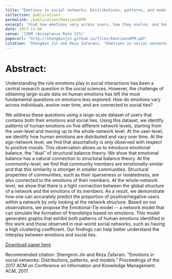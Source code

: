 ```yaml
---
title: "Emotions in social networks: Distributions, patterns, and models."
collection: publications
permalink: /publication/EmotionsDPM
excerpt: 'Find how emotions vary across users, how they evolve, and how they are connected to social ties+the dual of structural balance (signed nodes instead of edges).'
date: 2017-11-06
venue: 'CIKM (Acceptance Rate 21%)'
paperurl: 'http://shengminjin.github.io/files/EmotionsDPM.pdf'
citation: 'Shengmin Jin and Reza Zafarani. "Emotions in social networks: Distributions, patterns, and models." Proceedings of the 2017 ACM on Conference on Information and Knowledge Management. ACM, 2017.'
---
```

Abstract:
======
Understanding the role emotions play in social interactions has been a central research question in the social sciences. However, the challenge of obtaining large-scale data on human emotions has left the most fundamental
questions on emotions less explored: How do emotions vary across individuals, evolve over time, and are connected to social ties?

We address these questions using a large-scale dataset of users that contains both their emotions and social ties. Using this dataset, we identify patterns of human emotions on five different network levels, starting from the user-level and moving up to the whole-network level. At the user-level, we identify how human emotions are distributed and vary over time. At the ego-network level, we find that assortativity is only observed with respect to positive moods. This observation allows us to introduce emotional balance, the "dual" of structural balance theory. We show that emotional balance has a natural connection to structural balance theory. At the community-level, we find that community members are emotionally-similar and that this similarity is stronger in smaller communities. Structural properties of communities, such as their sparseness or isolatedness, are also connected to the emotions of their members. At the whole-network level, we show that there is a tight connection between the global structure of a network and the emotions of its members. As a result, we demonstrate how one can accurately predict the proportion of positive/negative users within a network by only looking at the network structure. Based on our observations, we propose the Emotional-Tie model -- a network model that can simulate the formation of friendships based on emotions. This model generates graphs that exhibit both patterns of human emotions identified in this work and those observed in real-world social networks, such as having a high clustering coefficient. Our findings can help better understand the interplay between emotions and social ties.

[Download paper here](http://shengminjin.github.io/files/EmotionsDPM.pdf)

Recommended citation: Shengmin Jin and Reza Zafarani. "Emotions in social networks: Distributions, patterns, and models." Proceedings of the 2017 ACM on Conference on Information and Knowledge Management. ACM, 2017.

